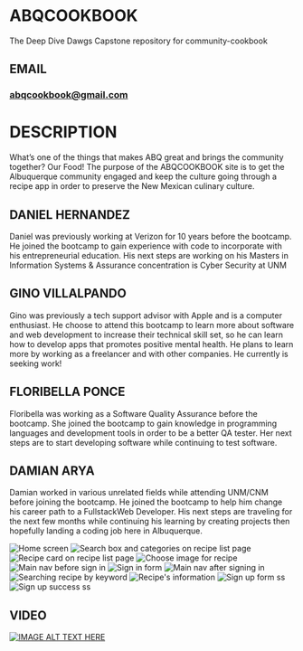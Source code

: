 # ABQCOOKBOOK

The Deep Dive Dawgs Capstone repository for community-cookbook

## EMAIL

### abqcookbook@gmail.com

# DESCRIPTION

What’s one of the things that makes ABQ great and brings the community together? Our Food!
The purpose of the ABQCOOKBOOK site is to get the Albuquerque community engaged and keep the culture going through a recipe app in order to preserve the New Mexican culinary culture. 

## DANIEL HERNANDEZ

Daniel was previously working at Verizon for 10 years before the bootcamp. He joined the bootcamp to gain experience with code to incorporate with his entrepreneurial education. His next steps are working on his Masters in Information Systems & Assurance concentration is Cyber Security at UNM

## GINO VILLALPANDO

Gino was previously a tech support advisor with Apple and is a computer enthusiast. He choose to attend this bootcamp to learn more about software and web development to increase their technical skill set, so he can learn how to develop apps that promotes positive mental health. He plans to learn more by working as a freelancer and with other companies. He currently is seeking work!

## FLORIBELLA PONCE

Floribella was working as a Software Quality Assurance before the bootcamp. She joined the bootcamp to gain knowledge in programming languages and development tools in order to be a better QA tester. Her next steps are to start developing software while continuing to test software.

## DAMIAN ARYA

Damian worked in various unrelated fields while attending UNM/CNM before joining the bootcamp. He joined the bootcamp to help him change his career path to a FullstackWeb Developer. His next steps are traveling for the next few months while continuing his learning by creating projects then hopefully landing a coding job here in Albuquerque.

![Home screen](/app-contest-documentation/IMG_3286.PNG)
![Search box and categories on recipe list page](/app-contest-documentation/IMG_3287.PNG)
![Recipe card on recipe list page](/app-contest-documentation/IMG_3288.PNG)
![Choose image for recipe](/app-contest-documentation/IMG_3290.PNG)
![Main nav before sign in](/app-contest-documentation/IMG_3291.PNG)
![Sign in form](/app-contest-documentation/IMG_3292.PNG)
![Main nav after signing in](/app-contest-documentation/IMG_3293.PNG)
![Searching recipe by keyword](/app-contest-documentation/IMG_3294.PNG)
![Recipe's information](/app-contest-documentation/IMG_3295.PNG)
![Sign up form ss](/app-contest-documentation/IMG_3297.PNG)
![Sign up success ss](/app-contest-documentation/IMG_3298.PNG)

## VIDEO 

[![IMAGE ALT TEXT HERE](http://img.youtube.com/vi/789IGLe_Lsk/0.jpg)](http://www.youtube.com/watch?v=789IGLe_Lsk)

